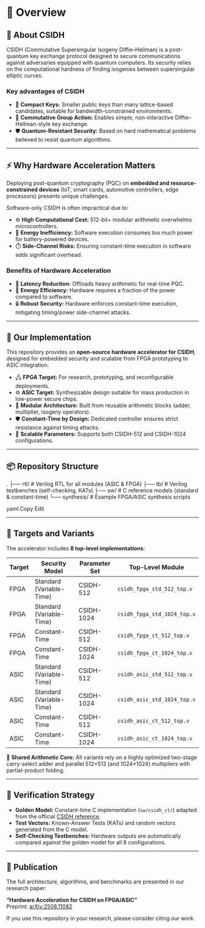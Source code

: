 # 📖 Overview  

## 🔐 About CSIDH  
CSIDH (Commutative Supersingular Isogeny Diffie–Hellman) is a post-quantum key exchange protocol designed to secure communications against adversaries equipped with quantum computers. Its security relies on the computational hardness of finding isogenies between supersingular elliptic curves.  

### Key advantages of CSIDH  
- 🔑 **Compact Keys:** Smaller public keys than many lattice-based candidates, suitable for bandwidth-constrained environments.  
- 🔄 **Commutative Group Action:** Enables simple, non-interactive Diffie–Hellman-style key exchange.  
- 🛡️ **Quantum-Resistant Security:** Based on hard mathematical problems believed to resist quantum algorithms.  

---

## ⚡ Why Hardware Acceleration Matters  
Deploying post-quantum cryptography (PQC) on **embedded and resource-constrained devices** (IoT, smart cards, automotive controllers, edge processors) presents unique challenges.  

Software-only CSIDH is often impractical due to:  
- ⚙️ **High Computational Cost:** 512-bit+ modular arithmetic overwhelms microcontrollers.  
- 🔋 **Energy Inefficiency:** Software execution consumes too much power for battery-powered devices.  
- ⏱️ **Side-Channel Risks:** Ensuring constant-time execution in software adds significant overhead.  

### Benefits of Hardware Acceleration  
- 🚀 **Latency Reduction:** Offloads heavy arithmetic for real-time PQC.  
- 🔋 **Energy Efficiency:** Hardware requires a fraction of the power compared to software.  
- 🔒 **Robust Security:** Hardware enforces constant-time execution, mitigating timing/power side-channel attacks.  

---

## 🚀 Our Implementation  
This repository provides an **open-source hardware accelerator for CSIDH**, designed for embedded security and scalable from FPGA prototyping to ASIC integration.  

- 🖧 **FPGA Target:** For research, prototyping, and reconfigurable deployments.  
- ⚙️ **ASIC Target:** Synthesizable design suitable for mass production in low-power secure chips.  
- 🧩 **Modular Architecture:** Built from reusable arithmetic blocks (adder, multiplier, isogeny operators).  
- 🛡️ **Constant-Time by Design:** Dedicated controller ensures strict resistance against timing attacks.  
- 📐 **Scalable Parameters:** Supports both CSIDH-512 and CSIDH-1024 configurations.  

---

## 📦 Repository Structure  
.
├── rtl/ # Verilog RTL for all modules (ASIC & FPGA)
├── tb/ # Verilog testbenches (self-checking, KATs)
├── sw/ # C reference models (standard & constant-time)
└── synthesis/ # Example FPGA/ASIC synthesis scripts

yaml
Copy
Edit

---

## 🎯 Targets and Variants  
The accelerator includes **8 top-level implementations**:  

| Target | Security Model      | Parameter Set | Top-Level Module |
|--------|---------------------|---------------|------------------|
| FPGA   | Standard (Variable-Time) | CSIDH-512  | `csidh_fpga_std_512_top.v` |
| FPGA   | Standard (Variable-Time) | CSIDH-1024 | `csidh_fpga_std_1024_top.v` |
| FPGA   | Constant-Time       | CSIDH-512     | `csidh_fpga_ct_512_top.v` |
| FPGA   | Constant-Time       | CSIDH-1024    | `csidh_fpga_ct_1024_top.v` |
| ASIC   | Standard (Variable-Time) | CSIDH-512  | `csidh_asic_std_512_top.v` |
| ASIC   | Standard (Variable-Time) | CSIDH-1024 | `csidh_asic_std_1024_top.v` |
| ASIC   | Constant-Time       | CSIDH-512     | `csidh_asic_ct_512_top.v` |
| ASIC   | Constant-Time       | CSIDH-1024    | `csidh_asic_ct_1024_top.v` |  

🔧 **Shared Arithmetic Core:** All variants rely on a highly optimized two-stage carry-select adder and parallel 512×512 (and 1024×1024) multipliers with partial-product folding.  

---

## 🧪 Verification Strategy  
- **Golden Model:** Constant-time C implementation (`sw/csidh_ct/`) adapted from the official [CSIDH reference](https://csidh.isogeny.org/).  
- **Test Vectors:** Known-Answer Tests (KATs) and random vectors generated from the C model.  
- **Self-Checking Testbenches:** Hardware outputs are automatically compared against the golden model for all 8 configurations.  

---

## 📝 Publication  
The full architecture, algorithms, and benchmarks are presented in our research paper:  

**“Hardware Acceleration for CSIDH on FPGA/ASIC”**  
Preprint: [arXiv:2508.11082](https://arxiv.org/abs/2508.11082)  

If you use this repository in your research, please consider citing our work.  
